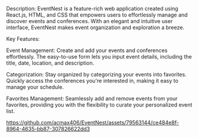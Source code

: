 Description:
EventNest is a feature-rich web application created using React.js, HTML, and CSS that empowers users to effortlessly manage and discover events and conferences. With an elegant and intuitive user interface, EventNest makes event organization and exploration a breeze.

Key Features:

Event Management: Create and add your events and conferences effortlessly. The easy-to-use form lets you input event details, including the title, date, location, and description.

Categorization: Stay organized by categorizing your events into favorites. Quickly access the conferences you're interested in, making it easy to manage your schedule.

Favorites Management: Seamlessly add and remove events from your favorites, providing you with the flexibility to curate your personalized event list.

https://github.com/acmax406/EventNest/assets/79563144/ce484e8f-8964-4635-bb87-307826622dd3

